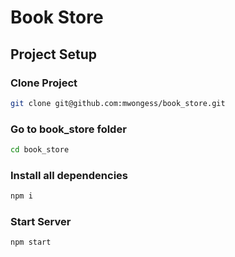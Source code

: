 # Book Store

## Project Setup

### Clone Project
```sh
git clone git@github.com:mwongess/book_store.git
```

### Go to book_store folder
```sh
cd book_store
```
### Install all dependencies
```sh
npm i
```
### Start Server
```sh
npm start
```